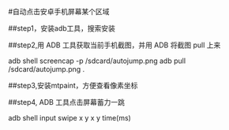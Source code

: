 #自动点击安卓手机屏幕某个区域

##step1，安装adb工具，搜索安装

##step2,用 ADB 工具获取当前手机截图，并用 ADB 将截图 pull 上来

adb shell screencap -p /sdcard/autojump.png
adb pull /sdcard/autojump.png .

##step3,安装mtpaint，方便查看像素坐标

##step4, ADB 工具点击屏幕蓄力一跳

adb shell input swipe x y x y time(ms)

